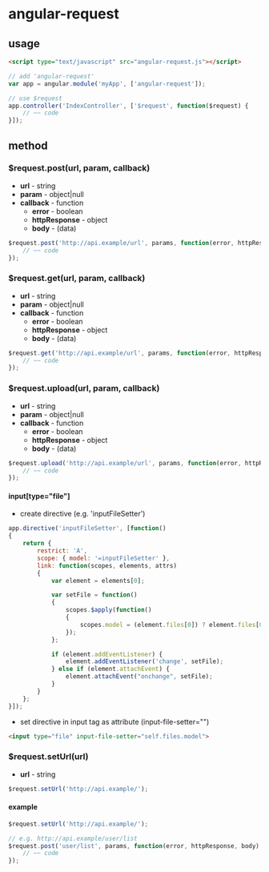 # angular-request

## usage

```html
<script type="text/javascript" src="angular-request.js"></script>
```

```js
// add 'angular-request'
var app = angular.module('myApp', ['angular-request']);
```

```js
// use $request
app.controller('IndexController', ['$request', function($request) {
	// ~~ code
}]);
```


## method

### $request.post(url, param, callback)

* **url** - string
* **param** - object|null
* **callback** - function
	* **error** - boolean
	* **httpResponse** - object
	* **body** - (data)

```js
$request.post('http://api.example/url', params, function(error, httpResponse, body) {
	// ~~ code
});
```


### $request.get(url, param, callback)

* **url** - string
* **param** - object|null
* **callback** - function
	* **error** - boolean
	* **httpResponse** - object
	* **body** - (data)

```js
$request.get('http://api.example/url', params, function(error, httpResponse, body) {
	// ~~ code
});
```


### $request.upload(url, param, callback)

* **url** - string
* **param** - object|null
* **callback** - function
	* **error** - boolean
	* **httpResponse** - object
	* **body** - (data)

```js
$request.upload('http://api.example/url', params, function(error, httpResponse, body) {
	// ~~ code
});
```


#### input[type="file"]

* create directive (e.g. 'inputFileSetter')

```js
app.directive('inputFileSetter', [function()
{
	return {
		restrict: 'A',
		scope: { model: '=inputFileSetter' },
		link: function(scopes, elements, attrs)
		{
			var element = elements[0];

			var setFile = function()
			{
				scopes.$apply(function()
				{
					scopes.model = (element.files[0]) ? element.files[0] : null;
				});
			};

			if (element.addEventListener) {
				element.addEventListener('change', setFile);
			} else if (element.attachEvent) {
				element.attachEvent("onchange", setFile);
			}
		}
	};
}]);
```

* set directive in input tag as attribute (input-file-setter="")

```html
<input type="file" input-file-setter="self.files.model">
```


### $request.setUrl(url)

* **url** - string

```js
$request.setUrl('http://api.example/');
```


#### example

```js
$request.setUrl('http://api.example/');

// e.g. http://api.example/user/list
$request.post('user/list', params, function(error, httpResponse, body) {
	// ~~ code
});
```
